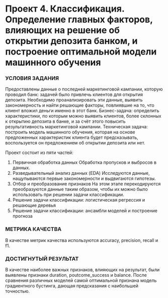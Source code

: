 # Проект 4. Классификация. Определение главных факторов, влияющих на решение об открытии депозита банком, и построение оптимальной модели машинного обучения

### УСЛОВИЯ ЗАДАНИЯ

Предоставлены данные о последней маркетинговой кампании, которую проводил банк: задачей было привлечь клиентов для открытия депозита. Необходимо проанализировать эти данные, выявить закономерность и найти решающие факторы, повлиявшие на то, что клиент вложил деньги именно в этот банк.
Бизнес-задача: определить характеристики, по которым можно выявить клиентов, более склонных к открытию депозита в банке, и за счёт этого повысить результативность маркетинговой кампании.
Техническая задача: построить модель машинного обучения, которая на основе предложенных характеристик клиента будет предсказывать, воспользуется он предложением об открытии депозита или нет.

Проект состоит из пяти частей:
1.	Первичная обработка данных
Обработка пропусков и выбросов в данных.
2.	Разведывательный анализ данных (EDA)
Исследуются данные, нащупываются первые закономерности и выдвигаются 	гипотезы.
3.	Отбор и преобразование признаков
На этом этапе перекодируются преобразуются данные таким образом, чтобы их можно было использовать при решении задачи классификации.
4.	Решение задачи классификации: логистическая регрессия и решающие деревья
5.	Решение задачи классификации: ансамбли моделей и построение прогноза

### МЕТРИКА КАЧЕСТВА

В качестве метрик качества используются accuracy, precision, recall и f1.

### ДОСТИГНУТЫЙ РЕЗУЛЬТАТ

В качестве наиболее важных признаков, влияющих на результат, были выявлены признаки duration, poutcome_success и balance.
После сравнения различных моделей самой оптимальной признана модель градиентного бустинга, дающая предсказания с наибольшей точностью.

